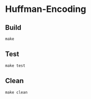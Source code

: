 # Huffman-Encoding

Build
-----
```
make
```

Test
-----
```
make test
```

Clean
-----
```
make clean
```